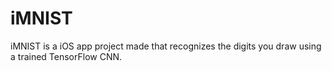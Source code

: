 # iMNIST
iMNIST is a iOS app project made that recognizes the digits you draw using a trained TensorFlow CNN.
